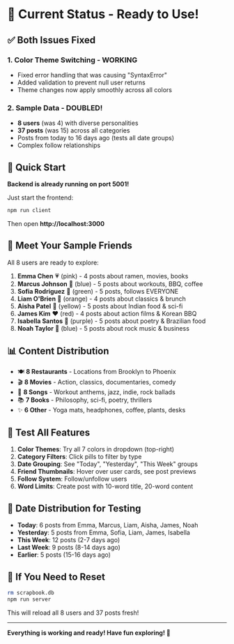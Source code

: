 # 🎉 Current Status - Ready to Use!

## ✅ Both Issues Fixed

### 1. Color Theme Switching - WORKING
- Fixed error handling that was causing "SyntaxError" 
- Added validation to prevent null user returns
- Theme changes now apply smoothly across all colors

### 2. Sample Data - DOUBLED!
- **8 users** (was 4) with diverse personalities
- **37 posts** (was 15) across all categories
- Posts from today to 16 days ago (tests all date groups)
- Complex follow relationships

## 🚀 Quick Start

**Backend is already running on port 5001!**

Just start the frontend:
```bash
npm run client
```

Then open **http://localhost:3000**

## 👥 Meet Your Sample Friends

All 8 users are ready to explore:

1. **Emma Chen** 💗 (pink) - 4 posts about ramen, movies, books
2. **Marcus Johnson** 💙 (blue) - 5 posts about workouts, BBQ, coffee
3. **Sofia Rodriguez** 💚 (green) - 5 posts, follows EVERYONE
4. **Liam O'Brien** 🧡 (orange) - 4 posts about classics & brunch
5. **Aisha Patel** 💛 (yellow) - 5 posts about Indian food & sci-fi
6. **James Kim** ❤️ (red) - 4 posts about action films & Korean BBQ
7. **Isabella Santos** 💜 (purple) - 5 posts about poetry & Brazilian food
8. **Noah Taylor** 💙 (blue) - 5 posts about rock music & business

## 📊 Content Distribution

- 🍽️ **8 Restaurants** - Locations from Brooklyn to Phoenix
- 🎬 **8 Movies** - Action, classics, documentaries, comedy
- 🎵 **8 Songs** - Workout anthems, jazz, indie, rock ballads
- 📚 **7 Books** - Philosophy, sci-fi, poetry, thrillers
- ✨ **6 Other** - Yoga mats, headphones, coffee, plants, desks

## 🎨 Test All Features

1. **Color Themes**: Try all 7 colors in dropdown (top-right)
2. **Category Filters**: Click pills to filter by type
3. **Date Grouping**: See "Today", "Yesterday", "This Week" groups
4. **Friend Thumbnails**: Hover over user cards, see post previews
5. **Follow System**: Follow/unfollow users
6. **Word Limits**: Create post with 10-word title, 20-word content

## 📅 Date Distribution for Testing

- **Today**: 6 posts from Emma, Marcus, Liam, Aisha, James, Noah
- **Yesterday**: 5 posts from Emma, Sofia, Liam, James, Isabella
- **This Week**: 12 posts (2-7 days ago)
- **Last Week**: 9 posts (8-14 days ago)
- **Earlier**: 5 posts (15-16 days ago)

## 🔄 If You Need to Reset

```bash
rm scrapbook.db
npm run server
```

This will reload all 8 users and 37 posts fresh!

---

**Everything is working and ready! Have fun exploring! 🎉**

